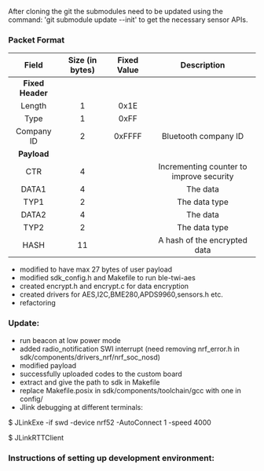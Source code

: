 After cloning the git the submodules need to be updated using the command: 
'git submodule update --init'
to get the necessary sensor APIs.
### Packet Format
| Field | Size (in bytes) | Fixed Value | Description |
|:-----:|:----:|:-----------:|:-----------:|
| **Fixed Header** |
| Length | 1 | 0x1E |
| Type | 1 | 0xFF |
| Company ID | 2 | 0xFFFF | Bluetooth company ID |
| **Payload** |
| CTR | 4 | | Incrementing counter to improve security
| DATA1 | 4 | | The data
| TYP1 | 2 | | The data type
| DATA2 | 4 | | The data
| TYP2 | 2 | | The data type
| HASH | 11 | | A hash of the encrypted data
												
* modified to have max 27 bytes of user payload
* modified sdk_config.h and Makefile to run ble-twi-aes
* created encrypt.h and encrypt.c for data encryption
* created drivers for AES,I2C,BME280,APDS9960,sensors.h etc.
* refactoring
											
### Update:
* run beacon at low power mode
* added radio_notification SWI interrupt (need removing nrf_error.h in  sdk/components/drivers_nrf/nrf_soc_nosd)
* modified payload
* successfully uploaded codes to the custom board
* extract and give the path to sdk in Makefile
* replace Makefile.posix in sdk/components/toolchain/gcc with one in config/
* Jlink debugging at different terminals:

$ JLinkExe -if swd -device nrf52 -AutoConnect 1 -speed 4000

$ JLinkRTTClient

### Instructions of setting up development environment:

